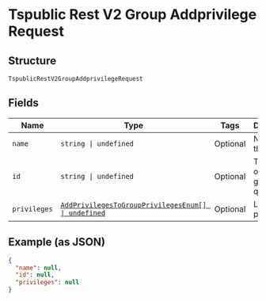 
# Tspublic Rest V2 Group Addprivilege Request

## Structure

`TspublicRestV2GroupAddprivilegeRequest`

## Fields

| Name | Type | Tags | Description |
|  --- | --- | --- | --- |
| `name` | `string \| undefined` | Optional | Name of the group |
| `id` | `string \| undefined` | Optional | The GUID of the group to query. |
| `privileges` | [`AddPrivilegesToGroupPrivilegesEnum[] \| undefined`](../../doc/models/add-privileges-to-group-privileges-enum.md) | Optional | List of privileges |

## Example (as JSON)

```json
{
  "name": null,
  "id": null,
  "privileges": null
}
```

